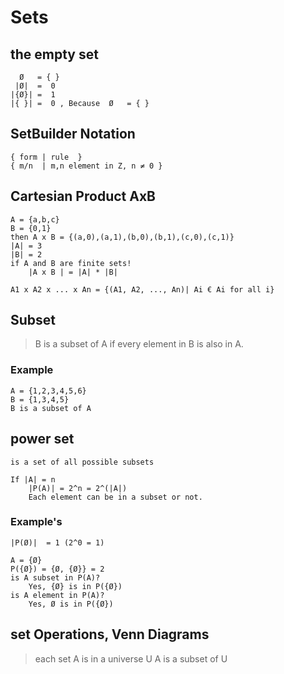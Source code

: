# Sets
## the empty set
	  Ø   = { }
	 |Ø|  =  0
	|{Ø}| =  1
	|{ }| =  0 , Because  Ø   = { }

## SetBuilder Notation
	{ form | rule  }
	{ m/n  | m,n element in Z, n ≠ 0 }

## Cartesian Product AxB

	A = {a,b,c}
	B = {0,1}
	then A x B = {(a,0),(a,1),(b,0),(b,1),(c,0),(c,1)}
	|A| = 3
	|B| = 2
	if A and B are finite sets!
		|A x B | = |A| * |B|

	A1 x A2 x ... x An = {(A1, A2, ..., An)| Ai € Ai for all i}

## Subset
> B is a subset of A if every element in B is also in A.
### Example 
	A = {1,2,3,4,5,6}
	B = {1,3,4,5}
	B is a subset of A

## power set 
	is a set of all possible subsets

	If |A| = n
		|P(A)| = 2^n = 2^(|A|)
		Each element can be in a subset or not.

### Example's
	|P(Ø)| 	= 1 (2^0 = 1)
	
	A = {Ø}
	P({Ø}) = {Ø, {Ø}} = 2
	is A subset in P(A)?
		Yes, {Ø} is in P({Ø})
	is A element in P(A)?
		Yes, Ø is in P({Ø})

## set Operations, Venn Diagrams
> each set A is in a universe U 
	A is a subset of U 
